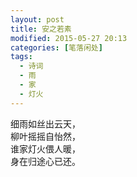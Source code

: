 ```yaml
---
layout: post
title: 安之若素
modified: 2015-05-27 20:13
categories: [笔落闲处]
tags: 
  - 诗词
  - 雨
  - 家
  - 灯火
---
```


细雨如丝出云天，  
柳叶摇摇自怡然，  
谁家灯火偎人暖，  
身在归途心已还。
